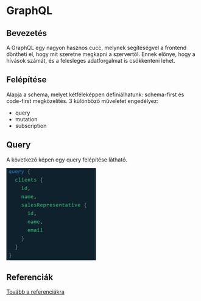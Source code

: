 ﻿# GraphQL

## Bevezetés

A GraphQL egy nagyon hasznos cucc, melynek segítéségvel a frontend döntheti el, hogy mit szeretne megkapni
a szervertől. Ennek előnye, hogy a hívások számát, és a felesleges adatforgalmat is csökkenteni lehet.

## Felépítése

Alapja a schema, melyet kétféleképpen definiálhatunk: schema-first és code-first megközelítés.
3 különböző műveletet engedélyez:

* query
* mutation
* subscription
	
## Query

A következő képen egy query felépítése látható.

![Query](query.jpg)

## Referenciák

[Tovább a referenciákra](/misc/references.md)


